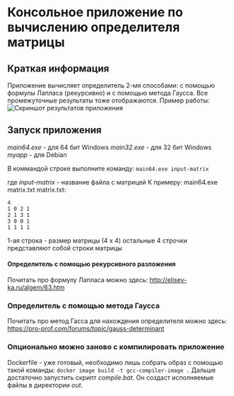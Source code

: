 # Консольное приложение по вычислению определителя матрицы 
## Краткая информация
Приложение вычисляет определитель 2-мя способами: с помощью формулы Лапласа (рекурсивно) и с помощью метода Гаусса. Все промежуточные результаты тоже отображаются.
Пример работы: 
![Скриншот результатов приложения](../assets/assets/demo1.png?raw=tru)

## Запуск приложения
*main64.exe* - для 64 бит Windows
*main32.exe* - для 32 бит Windows
*myapp* - для Debian

В коммандой строке выполните команду:
``` main64.exe input-matrix ```

где *input-matrix* - название файла с матрицей
К примеру: main64.exe matrix.txt
matrix.txt:
```
4 
1 0 2 1 
2 1 3 1
3 0 0 1
1 1 1 1
```
1-ая строка - размер матрицы (4 x 4)
остальные 4 строчки представляют собой строки матрицы
#### Определитель с помощью рекурсивного разложения
Почитать про формулу Лапласа можно здесь: 
http://elisey-ka.ru/algem/63.htm
### Определитель с помощью метода Гаусса
Почитать про метод Гасса для нахождения определителя можно здесь: 
https://pro-prof.com/forums/topic/gauss-determinant

### Опционально можно заново с компилировать приложение
Dockerfile - уже готовый, необходимо лишь собрать образ c помощью такой команды:
```docker image build -t gcc-compiler-image .```
Дальше достаточно запустить скрипт *compile.bat*. Он создаст исполняемые файлы в директории *out*.
